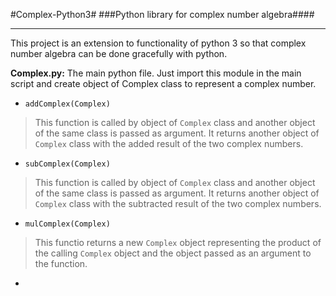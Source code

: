 #Complex-Python3#
###Python library for complex number algebra####
- - - -
This project is an extension to functionality of python 3 so that complex number algebra can be done gracefully with python.

**Complex.py:** The main python file. Just import this module in the main script and create object of Complex class to represent a complex number.

* `addComplex(Complex)`
>This function is called by object of `Complex` class and another object of the same class is passed as argument. It returns another object of `Complex` class with the added result of the two complex numbers.

* `subComplex(Complex)`
>This function is called by object of `Complex` class and another object of the same class is passed as argument. It returns another object of `Complex` class with the subtracted result of the two complex numbers.

* `mulComplex(Complex)`
>This functio returns a new `Complex` object representing the product of the calling `Complex` object and the object passed as an argument to the function.

*
